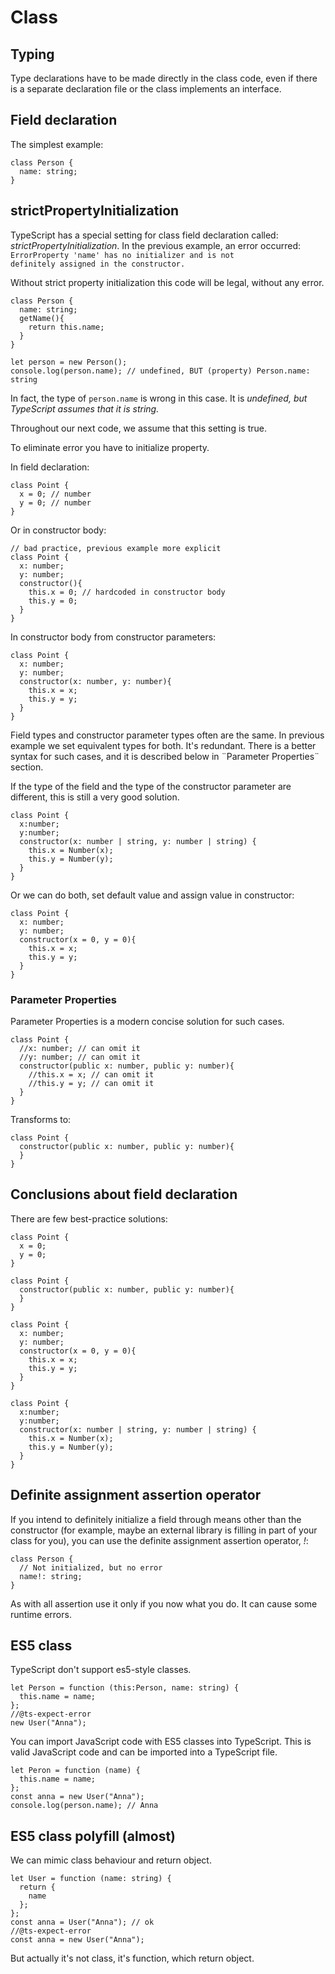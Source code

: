 # Class
## Typing
Type declarations have to be made directly in the class code, even if there is a separate declaration file or the class implements an interface.
## Field declaration

The simplest example:
````
class Person {
  name: string; 
}
````
## strictPropertyInitialization
TypeScript has a special setting for class field declaration called: <var>strictPropertyInitialization</var>.
In the previous example, an error occurred:
<code>ErrorProperty 'name' has no initializer and is not definitely assigned in the constructor.</code>

Without strict property initialization this code will be legal, without any error.
``` 
class Person {
  name: string; 
  getName(){
    return this.name;
  }
}

let person = new Person();
console.log(person.name); // undefined, BUT (property) Person.name: string
```

In fact, the type of <code>person.name</code> is wrong in this case. 
It is <var>undefined<var>, but TypeScript assumes that it is <var>string<var>.

Throughout our next code, we assume that this setting is true.

To eliminate error you have to initialize property.

In field declaration:
````
class Point {
  x = 0; // number
  y = 0; // number
}
````
Or in constructor body:
````
// bad practice, previous example more explicit
class Point {
  x: number;
  y: number;
  constructor(){
    this.x = 0; // hardcoded in constructor body
    this.y = 0; 
  }
}
````
In constructor body from constructor parameters:
````
class Point {
  x: number;
  y: number;
  constructor(x: number, y: number){
    this.x = x;
    this.y = y;
  }
}
````
Field types and constructor parameter types often are the same. 
In previous example we set equivalent types for both. It's redundant. 
There is a better syntax for such cases, and it is described below in ¨Parameter Properties¨ section.

If the type of the field and the type of the constructor parameter are different, this is still a very good solution.
```
class Point {
  x:number;
  y:number;
  constructor(x: number | string, y: number | string) {
    this.x = Number(x);
    this.y = Number(y);
  }
}
```
Or we can do both, set default value and assign value in constructor:
```
class Point {
  x: number;
  y: number;
  constructor(x = 0, y = 0){
    this.x = x;
    this.y = y;
  }
}
```

### Parameter Properties
Parameter Properties is a modern concise solution for such cases.
````
class Point {
  //x: number; // can omit it
  //y: number; // can omit it
  constructor(public x: number, public y: number){
    //this.x = x; // can omit it
    //this.y = y; // can omit it
  }
}
````
Transforms to:
````
class Point {
  constructor(public x: number, public y: number){
  }
}
````
## Conclusions about field declaration
There are few best-practice solutions:
```
class Point {
  x = 0; 
  y = 0; 
}
```
```
class Point {
  constructor(public x: number, public y: number){
  }
}
```
```
class Point {
  x: number;
  y: number;
  constructor(x = 0, y = 0){
    this.x = x;
    this.y = y;
  }
}
```
```
class Point {
  x:number;
  y:number;
  constructor(x: number | string, y: number | string) {
    this.x = Number(x);
    this.y = Number(y);
  }
}

```
## Definite assignment assertion operator
If you intend to definitely initialize a field through means other 
than the constructor (for example, maybe an external library 
is filling in part of your class for you), you can use the definite assignment assertion operator, <var>!</var>:
```
class Person {
  // Not initialized, but no error
  name!: string;
}
```
As with all assertion use it only if you now what you do. It can cause some runtime errors.

## ES5 class
TypeScript don't support es5-style classes.
````
let Person = function (this:Person, name: string) {
  this.name = name;
};
//@ts-expect-error
new User("Anna");
````
You can import JavaScript code with ES5 classes into TypeScript.
This is valid JavaScript code and can be imported into a TypeScript file.
````
let Peron = function (name) {
  this.name = name;
};
const anna = new User("Anna");
console.log(person.name); // Anna
````
## ES5 class polyfill (almost)
We can mimic class behaviour and return object.
````
let User = function (name: string) {
  return {
    name
  };
};
const anna = User("Anna"); // ok
//@ts-expect-error
const anna = new User("Anna");
````
But actually it's not class, it's function, which return object.
